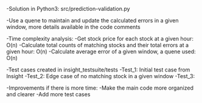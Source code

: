-Solution in Python3: src/prediction-validation.py

-Use a quene to maintain and update the calculated errors in a given window, more details available in the code comments

-Time complexity analysis:
    -Get stock price for each stock at a given hour: O(n)
    -Calculate total counts of matching stocks and their total errors at a given hour: O(n)
    -Calculate average error of a given window, a quene used: O(n)
    
-Test cases created in insight_testsuite/tests
    -Test_1: Initial test case from Insight
    -Test_2: Edge case of no matching stock in a given window
    -Test_3: 

-Improvements if there is more time:
    -Make the main code more organized and clearer
    -Add more test cases
